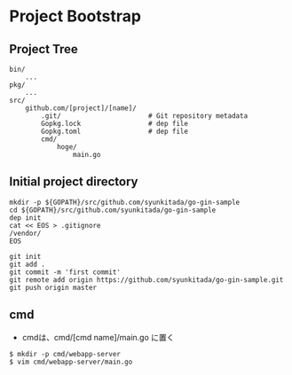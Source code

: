 # Project Bootstrap


## Project Tree
```
bin/
    ...
pkg/
    ...
src/
    github.com/[project]/[name]/
        .git/                      # Git repository metadata
        Gopkg.lock                 # dep file
        Gopkg.toml                 # dep file
        cmd/
            hoge/
                main.go
```


## Initial project directory
```
mkdir -p ${GOPATH}/src/github.com/syunkitada/go-gin-sample
cd ${GOPATH}/src/github.com/syunkitada/go-gin-sample
dep init
cat << EOS > .gitignore
/vendor/
EOS

git init
git add .
git commit -m 'first commit'
git remote add origin https://github.com/syunkitada/go-gin-sample.git
git push origin master
```


## cmd
* cmdは、cmd/[cmd name]/main.go に置く

```
$ mkdir -p cmd/webapp-server
$ vim cmd/webapp-server/main.go
```

